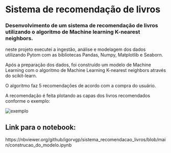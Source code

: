 # Sistema de recomendação de livros
<h3>Desenvolvimento de um sistema de recomendação de livros utilizando o algoritmo de Machine learning K-nearest neighbors.</h3>

<p>neste projeto executei a ingestão, análise e modelagem dos dados utilizando Pytom com as bibliotecas Pandas, Numpy, Matplotlib e Seaborn.
  
Após a preparação dos dados, foi construído um modelo de Machine Learning com o algoritmo de Machine Learning K-nearest neighbors através do scikit-learn.<br />
  
O algoritmo faz 5 recomendações de acordo com a compra do usuário.<br />
  
A recomendação é feita plotando as capas dos livros recomendados conforme o exemplo:</p>

![exemplo](https://user-images.githubusercontent.com/89301804/198125732-4ee1debf-4882-445d-a4ff-66a79b44b55a.png)

<h2>Link para o notebook:</h2>
<p>https://nbviewer.org/github/igorvgp/sistema_recomendacao_livros/blob/main/construcao_do_modelo.ipynb</p>
